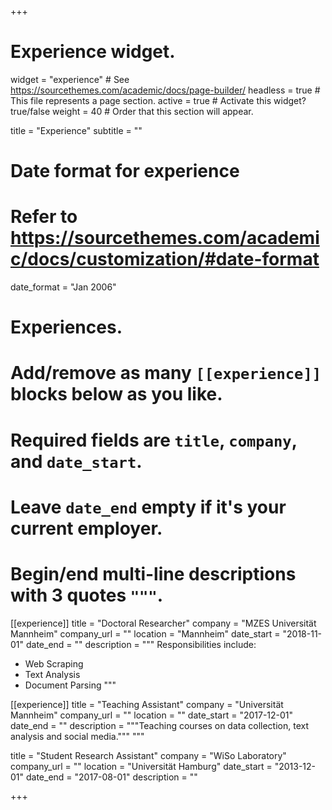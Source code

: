 +++
# Experience widget.
widget = "experience"  # See https://sourcethemes.com/academic/docs/page-builder/
headless = true  # This file represents a page section.
active = true  # Activate this widget? true/false
weight = 40  # Order that this section will appear.

title = "Experience"
subtitle = ""

# Date format for experience
#   Refer to https://sourcethemes.com/academic/docs/customization/#date-format
date_format = "Jan 2006"

# Experiences.
#   Add/remove as many `[[experience]]` blocks below as you like.
#   Required fields are `title`, `company`, and `date_start`.
#   Leave `date_end` empty if it's your current employer.
#   Begin/end multi-line descriptions with 3 quotes `"""`.
[[experience]]
  title = "Doctoral Researcher"
  company = "MZES Universität Mannheim"
  company_url = ""
  location = "Mannheim"
  date_start = "2018-11-01"
  date_end = ""
  description = """
  Responsibilities include:
  
  * Web Scraping
  * Text Analysis 
  * Document Parsing
  """

[[experience]]
  title = "Teaching Assistant"
  company = "Universität Mannheim"
  company_url = ""
  location = ""
  date_start = "2017-12-01"
  date_end = ""
  description = """Teaching courses on data collection, text analysis and social media."""
  """


  title = "Student Research Assistant"
  company = "WiSo Laboratory"
  company_url = ""
  location = "Universität Hamburg"
  date_start = "2013-12-01"
  date_end = "2017-08-01"
  description = ""

+++
